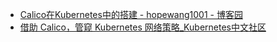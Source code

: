 
* [Calico在Kubernetes中的搭建 - hopewang1001 - 博客园 ](http://www.cnblogs.com/tingfengainiaini/p/5013497.html)
* [借助 Calico，管窥 Kubernetes 网络策略_Kubernetes中文社区 ](https://www.kubernetes.org.cn/1675.html)